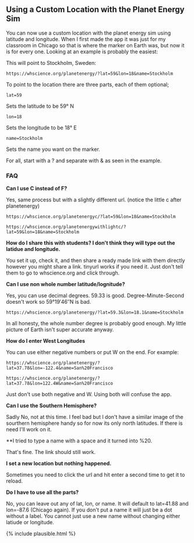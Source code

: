 ## Using a Custom Location with the Planet Energy Sim

You can now use a custom location with the planet energy sim using latitude and longitude. When I first made the app it was just for my classroom in Chicago so that is where the marker on Earth was, but now it is for every one. Looking at an example is probably the easiest:

This will point to Stockholm, Sweden:

    https://whscience.org/planetenergy/?lat=59&lon=18&name=Stockholm
    
To point to the location there are three parts, each of them optional;

    lat=59
    
Sets the latitude to be 59° N

    lon=18
    
Sets the longitude to be 18° E

    name=Stockholm

Sets the name you want on the marker. 

For all, start with a ? and separate with & as seen in the example. 

### FAQ

**Can I use C instead of F?**

Yes, same process but with a slightly different url. (notice the little c after planetenergy)

    https://whscience.org/planetenergyc/?lat=59&lon=18&name=Stockholm
    
    https://whscience.org/planetenergywithlightc/?lat=59&lon=18&name=Stockholm


**How do I share this with students? I don't think they will type out the latidue and longitude.**

You set it up, check it, and then share a ready made link with them directly however you might share a link. tinyurl works if you need it. Just don't tell them to go to whscience.org and click through. 

**Can I use non whole number latitude/lognitude?**

Yes, you can use decimal degrees. 59.33 is good. Degree-Minute-Second doesn't work so 59°19′46″N is bad. 

    https://whscience.org/planetenergy/?lat=59.3&lon=18.1&name=Stockholm
    
In all honesty, the whole number degree is probably good enough. My little picture of Earth isn't super accurate anyway.

**How do I enter West Longitudes**

You can use either negative numbers or put W on the end. For example:

    https://whscience.org/planetenergy/?lat=37.78&lon=-122.4&name=San%20Francisco

    https://whscience.org/planetenergy/?lat=37.78&lon=122.4W&name=San%20Francisco
    
Just don't use both negative and W. Using both will confuse the app. 

**Can I use the Southern Hemisphere?**

Sadly No, not at this time. I feel bad but I don't have a similar image of the sourthern hemisphere handy so for now its only north latitudes. If there is need I'll work on it. 

**I tried to type a name with a space and it turned into %20.

That's fine. The link should still work. 

**I set a new location but nothing happened.**

Sometimes you need to click the url and hit enter a second time to get it to reload. 

**Do I have to use all the parts?**

No, you can leave out any of lat, lon, or name. It will default to lat=41.88 and lon=-87.6 (Chicago again). If you don't put a name it will just be a dot without a label. You cannot just use a new name without changing either latiude or longitude. 

{% include plausible.html %}
